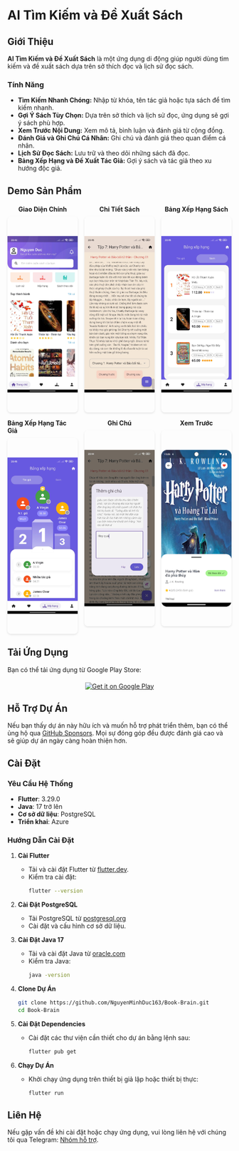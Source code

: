 # AI Tìm Kiếm và Đề Xuất Sách

  
## Giới Thiệu
**AI Tìm Kiếm và Đề Xuất Sách** là một ứng dụng di động giúp người dùng tìm kiếm và đề xuất sách dựa trên sở thích đọc và lịch sử đọc sách.

### Tính Năng
- **Tìm Kiếm Nhanh Chóng:** Nhập từ khóa, tên tác giả hoặc tựa sách để tìm kiếm nhanh.
- **Gợi Ý Sách Tùy Chọn:** Dựa trên sở thích và lịch sử đọc, ứng dụng sẽ gợi ý sách phù hợp.
- **Xem Trước Nội Dung:** Xem mô tả, bình luận và đánh giá từ cộng đồng.
- **Đánh Giá và Ghi Chú Cá Nhân:** Ghi chú và đánh giá theo quan điểm cá nhân.
- **Lịch Sử Đọc Sách:** Lưu trữ và theo dõi những sách đã đọc.
- **Bảng Xếp Hạng và Đề Xuất Tác Giả:** Gợi ý sách và tác giả theo xu hướng độc giả.

## Demo Sản Phẩm

<div style="display: grid; grid-template-columns: repeat(3, 1fr); gap: 15px; justify-items: center; margin: 20px 0;">

<div style="display: flex; flex-direction: column; align-items: center; gap: 8px;">
<h4 style="margin: 0;">Giao Diện Chính</h4>
<img src="assets/picture/home.jpg" alt="Giao diện chính" width="220" height="440" style="object-fit: contain; border-radius: 8px; box-shadow: 0 2px 4px rgba(0,0,0,0.1);">
</div>

<div style="display: flex; flex-direction: column; align-items: center; gap: 8px;">
<h4 style="margin: 0;">Chi Tiết Sách</h4>
<img src="assets/picture/detail_book.jpg" alt="Chi tiết sách" width="220" height="440" style="object-fit: contain; border-radius: 8px; box-shadow: 0 2px 4px rgba(0,0,0,0.1);">
</div>

<div style="display: flex; flex-direction: column; align-items: center; gap: 8px;">
<h4 style="margin: 0;">Bảng Xếp Hạng Sách</h4>
<img src="assets/picture/book_ranking.jpg" alt="Bảng xếp hạng sách" width="220" height="440" style="object-fit: contain; border-radius: 8px; box-shadow: 0 2px 4px rgba(0,0,0,0.1);">
</div>

<div style="display: flex; flex-direction: column; align-items: center; gap: 8px;">
<h4 style="margin: 0;">Bảng Xếp Hạng Tác Giả</h4>
<img src="assets/picture/author_ranking.jpg" alt="Bảng xếp hạng tác giả" width="220" height="440" style="object-fit: contain; border-radius: 8px; box-shadow: 0 2px 4px rgba(0,0,0,0.1);">
</div>

<div style="display: flex; flex-direction: column; align-items: center; gap: 8px;">
<h4 style="margin: 0;">Ghi Chú</h4>
<img src="assets/picture/note.jpg" alt="Ghi chú" width="220" height="440" style="object-fit: contain; border-radius: 8px; box-shadow: 0 2px 4px rgba(0,0,0,0.1);">
</div>

<div style="display: flex; flex-direction: column; align-items: center; gap: 8px;">
<h4 style="margin: 0;">Xem Trước</h4>
<img src="assets/picture/preview.jpg" alt="Xem trước" width="220" height="440" style="object-fit: contain; border-radius: 8px; box-shadow: 0 2px 4px rgba(0,0,0,0.1);">
</div>

</div>

## Tải Ứng Dụng
Bạn có thể tải ứng dụng từ Google Play Store:
<div style="display: flex; justify-content: center; margin: 20px 0;">
<a href="https://play.google.com/store/apps/details?id=com.nguyenduc.book_brain">
<img src="https://play.google.com/intl/en_us/badges/static/images/badges/en_badge_web_generic.png" alt="Get it on Google Play" width="200" style="object-fit: contain;">
</a>
</div>

## Hỗ Trợ Dự Án
Nếu bạn thấy dự án này hữu ích và muốn hỗ trợ phát triển thêm, bạn có thể ủng hộ qua [GitHub Sponsors](https://github.com/sponsors/NguyenMinhDuc163). Mọi sự đóng góp đều được đánh giá cao và sẽ giúp dự án ngày càng hoàn thiện hơn.

## Cài Đặt

### Yêu Cầu Hệ Thống
- **Flutter**: 3.29.0
- **Java**: 17 trở lên
- **Cơ sở dữ liệu**: PostgreSQL
- **Triển khai**: Azure

### Hướng Dẫn Cài Đặt

1. **Cài Flutter**  
   - Tải và cài đặt Flutter từ [flutter.dev](https://flutter.dev/docs/get-started/install).
   - Kiểm tra cài đặt:
     ```sh
     flutter --version
     ```

2. **Cài Đặt PostgreSQL**  
   - Tải PostgreSQL từ [postgresql.org](https://www.postgresql.org/download/)
   - Cài đặt và cấu hình cơ sở dữ liệu.

3. **Cài Đặt Java 17**  
   - Tải và cài đặt Java từ [oracle.com](https://www.oracle.com/java/technologies/javase-jdk17-downloads.html)
   - Kiểm tra Java:
     ```sh
     java -version
     ```

4. **Clone Dự Án**  
   ```sh
   git clone https://github.com/NguyenMinhDuc163/Book-Brain.git
   cd Book-Brain

   
5. **Cài Đặt Dependencies**  
   - Cài đặt các thư viện cần thiết cho dự án bằng lệnh sau:  
     ```sh
     flutter pub get
     ```

     
6. **Chạy Dự Án**  
   - Khởi chạy ứng dụng trên thiết bị giả lập hoặc thiết bị thực:  
     ```sh
     flutter run
     ```

## Liên Hệ 
Nếu gặp vấn đề khi cài đặt hoặc chạy ứng dụng, vui lòng liên hệ với chúng tôi qua Telegram: [Nhóm hỗ trợ](https://t.me/+6fX3YBx3flk2ZTI1).

